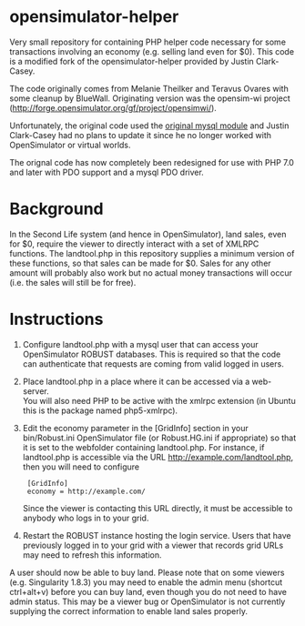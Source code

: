 opensimulator-helper
====================

Very small repository for containing PHP helper code necessary for some transactions involving an economy (e.g. selling land even for $0). This code is a modified fork of the opensimulator-helper provided by Justin Clark-Casey. 

The code originally comes from Melanie Theilker and Teravus Ovares with some cleanup by BlueWall.  Originating version was the opensim-wi project (http://forge.opensimulator.org/gf/project/opensimwi/).

Unfortunately, the original code used the [original mysql module](http://php.net/manual/en/book.mysql.php) and Justin Clark-Casey had no plans to update it since he no longer worked with OpenSimulator or virtual worlds.

The orignal code has now completely been redesigned for use with PHP 7.0 and later with PDO support and a mysql PDO driver.

Background
==========

In the Second Life system (and hence in OpenSimulator), land sales, even for $0, require the viewer to directly interact with a set of 
XMLRPC functions.  The landtool.php in this repository supplies a minimum version of these functions, so that sales can be made for $0.  Sales
for any other amount will probably also work but no actual money transactions will occur (i.e. the sales will still be for free).

Instructions
============

1) Configure landtool.php with a mysql user that can access your OpenSimulator ROBUST databases.  This is required so that the code can
authenticate that requests are coming from valid logged in users.

2) Place landtool.php in a place where it can be accessed via a web-server.  
You will also need PHP to be active with the xmlrpc extension (in Ubuntu this is the package named php5-xmlrpc).

3) Edit the economy parameter in the [GridInfo] section in your bin/Robust.ini OpenSimulator file (or Robust.HG.ini if appropriate) so that it is set to the webfolder containing landtool.php.  For instance, if landtool.php is accessible via the URL http://example.com/landtool.php, then you will need to configure

        [GridInfo]
        economy = http://example.com/
        
    Since the viewer is contacting this URL directly, it must be accessible to anybody who logs in to your grid.

4) Restart the ROBUST instance hosting the login service.  Users that have previously logged in to your grid with a viewer that records grid URLs may need to refresh this information.

A user should now be able to buy land.  Please note that on some viewers (e.g. Singularity 1.8.3) you may need to enable the admin menu
(shortcut ctrl+alt+v) before you can buy land, even though you do not need to have admin status.  This may be a viewer bug or OpenSimulator is not currently supplying the correct information to enable land sales properly.
